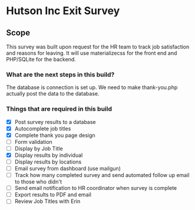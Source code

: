 Hutson Inc Exit Survey
======

## Scope
This survey was built upon request for the HR team to track job satisfaction and reasons for leaving. It will use materializecss for the front end and PHP/SQLite for the backend.

### What are the next steps in this build?
The database is connection is set up. We need to make thank-you.php actually post the data to the database.

### Things that are required in this build
- [x] Post survey results to a database
- [x] Autocomplete job titles
- [x] Complete thank you page design
- [ ] Form validation
- [ ] Display by Job Title
- [x] Display results by individual 
- [ ] Display results by locations
- [ ] Email survey from dashboard (use mailgun)
- [ ] Track how many completed survey and send automated follow up email to those who didn't
- [ ] Send email notification to HR coordinator when survey is complete
- [ ] Export results to PDF and email
- [ ] Review Job Titles with Erin
